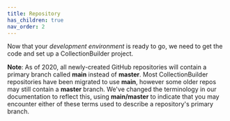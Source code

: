 ```yaml
---
title: Repository
has_children: true
nav_order: 2
---
```


Now that your *development environment* is ready to go, we need to get the code and set up a CollectionBuilder project.

**Note**: As of 2020, all newly-created GitHub repositories will contain a primary branch called **main** instead of **master**. 
Most CollectionBuilder repositories have been migrated to use **main**, however some older repos may still contain a **master** branch. 
We've changed the terminology in our documentation to reflect this, using **main/master** to indicate that you may encounter either of these terms used to describe a repository's primary branch.
